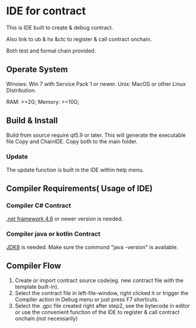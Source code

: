 # IDE for contract

This is IDE built to create & debug contract.

Also link to ub & hx &ctc to register & call contract onchain.

Both test and formal chain provided.

## Operate System

Winows: Win 7 with Service Pack 1 or newer.
Unix: MacOS or other Linux Distribution.

RAM: >=2G; Memory: >=10G;


## Build & Install

Build from source require qt5.9 or later.
This will generate the executable file Copy and ChainIDE. Copy both to the main folder.

### Update

The update function is built in the IDE within help menu.



## Compiler Requirements( Usage of IDE)

### Compiler C# Contract

[.net framework 4.6](https://www.microsoft.com/en-us/download/details.aspx?id=48130) or newer version is needed.

### Compiler java or kotlin Contract

[JDK8](https://docs.oracle.com/javase/8/docs/technotes/guides/install/install_overview.html)  is needed.
Make sure the commond "java -version" is available.

## Compiler Flow

1) Create or import contract source code(eg. new contract file with the template built-in).
2) Select the contract file in left-file-window, right clicked it or trigger the Compiler action in Debug menu or just press F7 shortcuts.
3) Select the .gpc file created right after step2, see the bytecode in editor or use the convenient function of the IDE to register & call contract onchain.(not necessarily)

